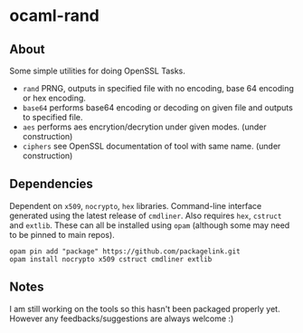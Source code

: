 # ocaml-rand

## About

Some simple utilities for doing OpenSSL Tasks.

* `rand` PRNG, outputs in specified file with no encoding, base 64 encoding or hex encoding.
* `base64` performs base64 encoding or decoding on given file and outputs to specified file.
* `aes` performs aes encrytion/decrytion under given modes. (under construction)
* `ciphers` see OpenSSL documentation of tool with same name. (under construction)


## Dependencies

Dependent on `x509`, `nocrypto`, `hex` libraries. Command-line interface generated using the latest release of `cmdliner`. Also requires `hex`, `cstruct` and `extlib`.
These can all be installed using `opam` (although some may need to be pinned to main repos).

```
opam pin add "package" https://github.com/packagelink.git
opam install nocrypto x509 cstruct cmdliner extlib
```

## Notes
I am still working on the tools so this hasn't been packaged properly yet. However any feedbacks/suggestions are always welcome :) 



